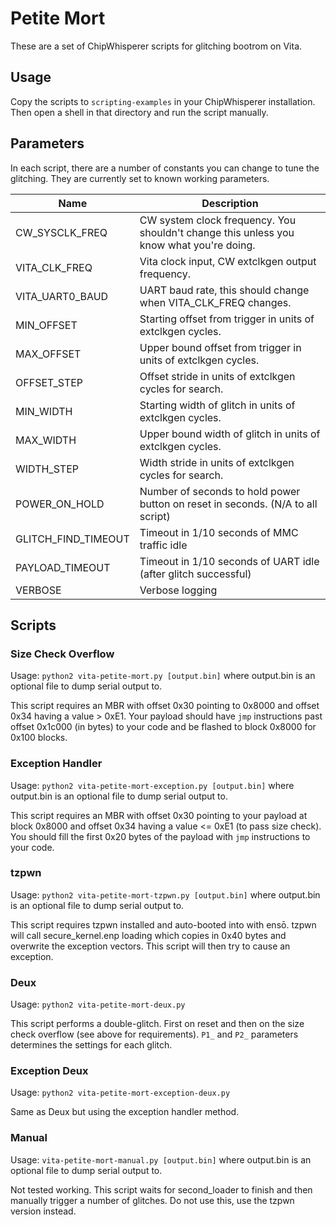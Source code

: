 # Petite Mort

These are a set of ChipWhisperer scripts for glitching bootrom on Vita.

## Usage

Copy the scripts to `scripting-examples` in your ChipWhisperer installation. 
Then open a shell in that directory and run the script manually.

## Parameters

In each script, there are a number of constants you can change to tune the 
glitching. They are currently set to known working parameters.

| Name                | Description                                                                             |
|---------------------|-----------------------------------------------------------------------------------------|
| CW_SYSCLK_FREQ      | CW system clock frequency. You shouldn't change this unless you know what you're doing. |
| VITA_CLK_FREQ       | Vita clock input, CW extclkgen output frequency.                                        |
| VITA_UART0_BAUD     | UART baud rate, this should change when VITA_CLK_FREQ changes.                          |
| MIN_OFFSET          | Starting offset from trigger in units of extclkgen cycles.                              |
| MAX_OFFSET          | Upper bound offset from trigger in units of extclkgen cycles.                           |
| OFFSET_STEP         | Offset stride in units of extclkgen cycles for search.                                  |
| MIN_WIDTH           | Starting width of glitch in units of extclkgen cycles.                                  |
| MAX_WIDTH           | Upper bound width of glitch in units of extclkgen cycles.                               |
| WIDTH_STEP          | Width stride in units of extclkgen cycles for search.                                   |
| POWER_ON_HOLD       | Number of seconds to hold power button on reset in seconds. (N/A to all script)         |
| GLITCH_FIND_TIMEOUT | Timeout in 1/10 seconds of MMC traffic idle                                             |
| PAYLOAD_TIMEOUT     | Timeout in 1/10 seconds of UART idle (after glitch successful)                          |
| VERBOSE             | Verbose logging                                                                         |

## Scripts

### Size Check Overflow

Usage: `python2 vita-petite-mort.py [output.bin]` where output.bin is an 
optional file to dump serial output to.

This script requires an MBR with offset 0x30 pointing to 0x8000 and 
offset 0x34 having a value > 0xE1. Your payload should have `jmp` instructions 
past offset 0x1c000 (in bytes) to your code and be flashed to block 0x8000 
for 0x100 blocks.

### Exception Handler

Usage: `python2 vita-petite-mort-exception.py [output.bin]` where output.bin 
is an optional file to dump serial output to.

This script requires an MBR with offset 0x30 pointing to your payload at block 
0x8000 and offset 0x34 having a value <= 0xE1 (to pass size check). You should 
fill the first 0x20 bytes of the payload with `jmp` instructions to your code.

### tzpwn

Usage: `python2 vita-petite-mort-tzpwn.py [output.bin]` where output.bin 
is an optional file to dump serial output to.

This script requires tzpwn installed and auto-booted into with ensō. tzpwn 
will call secure_kernel.enp loading which copies in 0x40 bytes and overwrite 
the exception vectors. This script will then try to cause an exception.

### Deux

Usage: `python2 vita-petite-mort-deux.py`

This script performs a double-glitch. First on reset and then on the size 
check overflow (see above for requirements). `P1_` and `P2_` parameters 
determines the settings for each glitch.

### Exception Deux

Usage: `python2 vita-petite-mort-exception-deux.py`

Same as Deux but using the exception handler method.

### Manual

Usage: `vita-petite-mort-manual.py [output.bin]` where output.bin 
is an optional file to dump serial output to.

Not tested working. This script waits for second_loader to finish and then 
manually trigger a number of glitches. Do not use this, use the tzpwn version 
instead.
